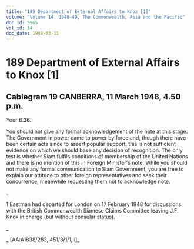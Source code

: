 ```yaml
---
title: "189 Department of External Affairs to Knox [1]"
volume: "Volume 14: 1948-49, The Commonwealth, Asia and the Pacific"
doc_id: 5965
vol_id: 14
doc_date: 1948-03-11
---
```


# 189 Department of External Affairs to Knox [1]

## Cablegram 19 CANBERRA, 11 March 1948, 4.50 p.m.

Your B.36.

You should not give any formal acknowledgement of the note at this stage. The Government in power came to power by force and, though there have been certain acts since to assert popular support, this is not sufficient evidence on which we should base any decision of recognition. The only test is whether Siam fulfils conditions of membership of the United Nations and there is no mention of this in Foreign Minister's note. While you should not make any formal communication to Siam Government, you are free to explain our attitude to other foreign representatives and seek their concurrence, meanwhile requesting them not to acknowledge note.

_

1 Eastman had departed for London on 17 February 1948 for discussions with the British Commonwealth Siamese Claims Committee leaving J.F. Knox in charge (but without consular status).

_

_ [AA:A1838/283, 451/3/1/1, i]_
